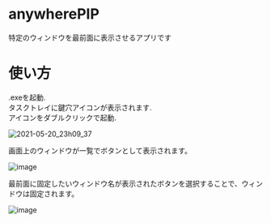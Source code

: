 # anywherePIP

特定のウィンドウを最前面に表示させるアプリです

# 使い方

.exeを起動.  
タスクトレイに鍵穴アイコンが表示されます.  
アイコンをダブルクリックで起動.

![2021-05-20_23h09_37](https://user-images.githubusercontent.com/15795655/118993465-80c22a80-b9c0-11eb-89cc-14905ba093e4.png)

画面上のウィンドウが一覧でボタンとして表示されます。

![image](https://user-images.githubusercontent.com/15795655/118993990-ed3d2980-b9c0-11eb-8e81-656d9ed4bd34.png)

最前面に固定したいウィンドウ名が表示されたボタンを選択することで、ウィンドウは固定されます。

![image](https://user-images.githubusercontent.com/15795655/118994389-40af7780-b9c1-11eb-8e86-59c5e57c1c90.png)
